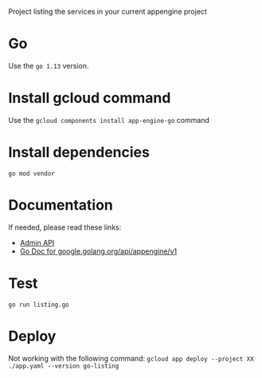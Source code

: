 Project listing the services in your current appengine project

# Go

Use the `go 1.13` version.

# Install gcloud command

Use the `gcloud components install app-engine-go` command

# Install dependencies

```
go mod vendor
```

# Documentation

If needed, please read these links:

- [Admin API](https://cloud.google.com/appengine/docs/admin-api/reference/rest/v1/apps.services/list)
- [Go Doc for google.golang.org/api/appengine/v1](https://pkg.go.dev/google.golang.org/api/appengine/v1?tab=doc)

# Test

`go run listing.go`

# Deploy

Not working with the following command:
`gcloud app deploy --project XX ./app.yaml --version go-listing`
